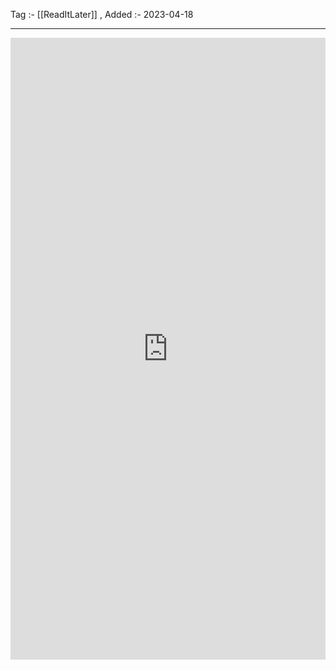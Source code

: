 Tag :- [[ReadItLater]] , 
Added :- 2023-04-18

-----
<iframe src="https://www.linkedin.com/embed/feed/update/urn:li:share:6955466422558826496" height="995" width="504" frameborder="0" allowfullscreen="" title="Embedded post"></iframe>